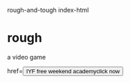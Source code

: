  rough-and-tough
index-html
<!DOCTYPE-html≥
<html>
<head>
<title>rough and tough</title>
</head>
<body>
<h1>rough </h1>
<p>a video game</p>
</body>
</html>
<a>href=<button >IYF free weekend academyclick now</button>